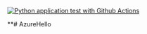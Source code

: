 [![Python application test with Github Actions](https://github.com/FelixKrause0607/AzureHello/actions/workflows/main.yml/badge.svg)](https://github.com/FelixKrause0607/AzureHello/actions/workflows/main.yml)


**# AzureHello
